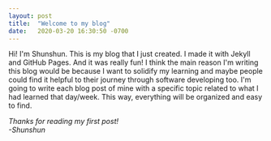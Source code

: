 ```yaml
---
layout: post
title:  "Welcome to my blog"
date:   2020-03-20 16:30:50 -0700
---
```

Hi! I'm Shunshun. This is my blog that I just created. I made it with Jekyll and GitHub Pages. And it was really fun! I think the main reason I'm writing this blog would be because I want to solidify my learning and maybe people could find it helpful to their journey through software developing too. I'm going to write each blog post of mine with a specific topic related to what I had learned that day/week. This way, everything will be organized and easy to find.

*Thanks for reading my first post!*  
*-Shunshun*

<br/>

